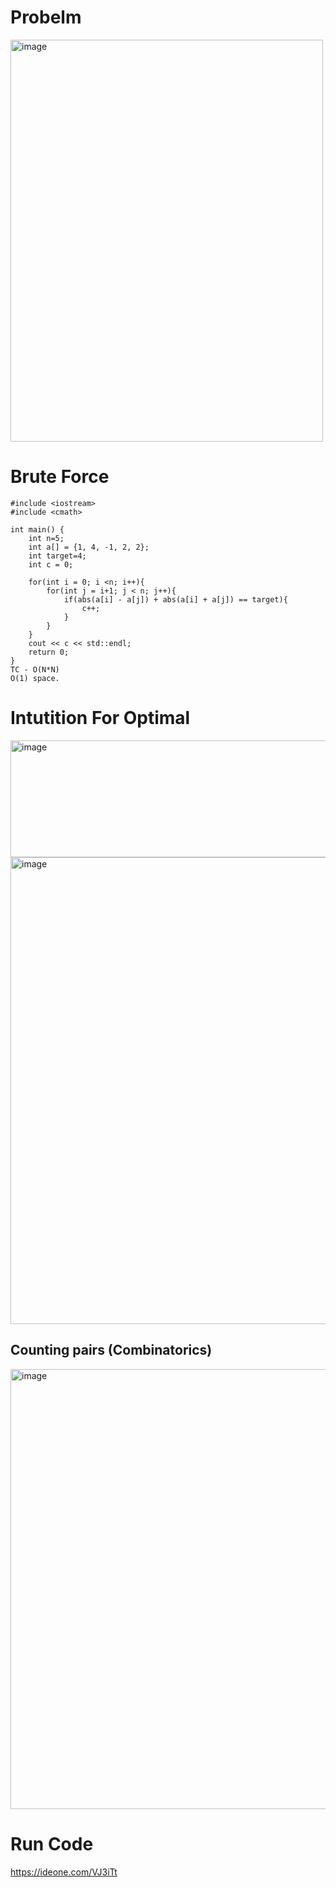 # Probelm 
<img width="500" height="643" alt="image" src="https://github.com/user-attachments/assets/d413e856-3aa8-47c3-8991-c1ddf4f27b48" />


# Brute Force
```
#include <iostream>
#include <cmath>

int main() {
    int n=5;
    int a[] = {1, 4, -1, 2, 2};
    int target=4;
    int c = 0;

    for(int i = 0; i <n; i++){
        for(int j = i+1; j < n; j++){
            if(abs(a[i] - a[j]) + abs(a[i] + a[j]) == target){
                c++;
            }
        }
    }
    cout << c << std::endl;
    return 0;
}
TC - O(N*N)
O(1) space. 
```

# Intutition For Optimal
<img width="557" height="187" alt="image" src="https://github.com/user-attachments/assets/f10bebf2-a7dc-41c5-8d44-283e17dd504b" />

<img width="1600" height="747" alt="image" src="https://github.com/user-attachments/assets/14b7aff8-a779-41ad-8fb8-1b972c63c5f7" />

## Counting pairs (Combinatorics)

<img width="1462" height="704" alt="image" src="https://github.com/user-attachments/assets/e3904800-e678-489c-9052-cdda7ba0a576" />


# Run Code 
https://ideone.com/VJ3iTt
